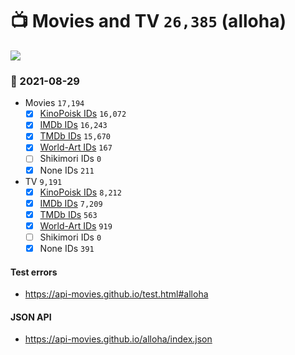 # :tv: Movies and TV `26,385` (alloha)

<a href="https://API-Movies.github.io"><img src="https://API-Movies.github.io/banner.png?cache"></a>

### :date: 2021-08-29
- Movies `17,194`
  - [x] <a href="https://API-Movies.github.io/alloha/movie_kinopoisk_ids.json">KinoPoisk IDs</a> `16,072`
  - [x] <a href="https://API-Movies.github.io/alloha/movie_imdb_ids.json">IMDb IDs</a> `16,243`
  - [x] <a href="https://API-Movies.github.io/alloha/movie_tmdb_ids.json">TMDb IDs</a> `15,670`
  - [x] <a href="https://API-Movies.github.io/alloha/movie_world_art_ids.json">World-Art IDs</a> `167`
  - [ ] Shikimori IDs `0`
  - [x] None IDs `211`
- TV `9,191`
  - [x] <a href="https://API-Movies.github.io/alloha/tv_kinopoisk_ids.json">KinoPoisk IDs</a> `8,212`
  - [x] <a href="https://API-Movies.github.io/alloha/tv_imdb_ids.json">IMDb IDs</a> `7,209`
  - [x] <a href="https://API-Movies.github.io/alloha/tv_tmdb_ids.json">TMDb IDs</a> `563`
  - [x] <a href="https://API-Movies.github.io/alloha/tv_world_art_ids.json">World-Art IDs</a> `919`
  - [ ] Shikimori IDs `0`
  - [x] None IDs `391`
#### Test errors
- <a href='https://api-movies.github.io/test.html#alloha'>https://api-movies.github.io/test.html#alloha</a>
#### JSON API
- <a href='https://api-movies.github.io/alloha/index.json'>https://api-movies.github.io/alloha/index.json</a>
